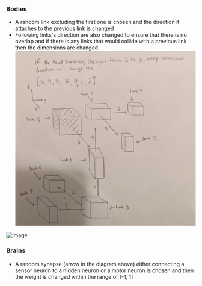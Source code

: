 ### Bodies
- A random link excluding the first one is chosen and the direction it attaches to the previous link is changed
- Following links's direction are also changed to ensure that there is no overlap and if there is any links that would collide with a previous link then the dimensions are changed
![alt text](https://github.com/itsgohtime/mybots/blob/Asn-8/mutated_body.jpg)

<img width="810" alt="image" src="https://user-images.githubusercontent.com/61445107/224773841-ca274292-445b-4958-a5b2-a98e55cc56c8.png">

### Brains
- A random synapse (arrow in the diagram above) either connecting a sensor neuron to a hidden neuron or a motor neuron is chosen and then the weight is changed within the range of [-1, 1]
